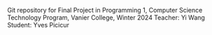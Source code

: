 Git repository for Final Project in Programming 1, Computer Science Technology Program, Vanier College, Winter 2024
Teacher: Yi Wang
Student: Yves Picicur
